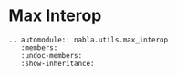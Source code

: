 # Max Interop

```{eval-rst}
.. automodule:: nabla.utils.max_interop
   :members:
   :undoc-members:
   :show-inheritance:
```
